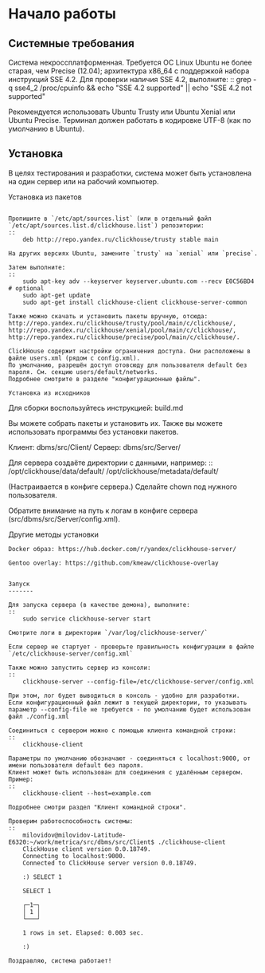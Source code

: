Начало работы
=============
    
Системные требования
-----------------

Система некроссплатформенная. Требуется ОС Linux Ubuntu не более старая, чем Precise (12.04); архитектура x86_64 с поддержкой набора инструкций SSE 4.2.
Для проверки наличия SSE 4.2, выполните:
::
    grep -q sse4_2 /proc/cpuinfo && echo "SSE 4.2 supported" || echo "SSE 4.2 not supported"

Рекомендуется использовать Ubuntu Trusty или Ubuntu Xenial или Ubuntu Precise.
Терминал должен работать в кодировке UTF-8 (как по умолчанию в Ubuntu).

Установка
-----------------

В целях тестирования и разработки, система может быть установлена на один сервер или на рабочий компьютер.

Установка из пакетов
~~~~~~~~~~~~~~~~~~~~

Пропишите в `/etc/apt/sources.list` (или в отдельный файл `/etc/apt/sources.list.d/clickhouse.list`) репозитории:
::
    deb http://repo.yandex.ru/clickhouse/trusty stable main

На других версиях Ubuntu, замените `trusty` на `xenial` или `precise`.

Затем выполните:
::
    sudo apt-key adv --keyserver keyserver.ubuntu.com --recv E0C56BD4    # optional
    sudo apt-get update
    sudo apt-get install clickhouse-client clickhouse-server-common
    
Также можно скачать и установить пакеты вручную, отсюда:
http://repo.yandex.ru/clickhouse/trusty/pool/main/c/clickhouse/,
http://repo.yandex.ru/clickhouse/xenial/pool/main/c/clickhouse/,
http://repo.yandex.ru/clickhouse/precise/pool/main/c/clickhouse/.

ClickHouse содержит настройки ограничения доступа. Они расположены в файле users.xml (рядом с config.xml).
По умолчанию, разрешён доступ отовсюду для пользователя default без пароля. См. секцию users/default/networks.
Подробнее смотрите в разделе "конфигурационные файлы".

Установка из исходников
~~~~~~~~~~~~~~~~~~~~~~~
Для сборки воспользуйтесь инструкцией: build.md

Вы можете собрать пакеты и установить их.
Также вы можете использовать программы без установки пакетов.

Клиент: dbms/src/Client/
Сервер: dbms/src/Server/

Для сервера создаёте директории с данными, например:
::
    /opt/clickhouse/data/default/
    /opt/clickhouse/metadata/default/
    
(Настраивается в конфиге сервера.)
Сделайте chown под нужного пользователя.

Обратите внимание на путь к логам в конфиге сервера (src/dbms/src/Server/config.xml).

Другие методы установки
~~~~~~~~~~~~~~~~~~~~~~~
Docker образ: https://hub.docker.com/r/yandex/clickhouse-server/

Gentoo overlay: https://github.com/kmeaw/clickhouse-overlay


Запуск
-------

Для запуска сервера (в качестве демона), выполните:
::
    sudo service clickhouse-server start
    
Смотрите логи в директории `/var/log/clickhouse-server/`

Если сервер не стартует - проверьте правильность конфигурации в файле `/etc/clickhouse-server/config.xml`

Также можно запустить сервер из консоли:
::
    clickhouse-server --config-file=/etc/clickhouse-server/config.xml
    
При этом, лог будет выводиться в консоль - удобно для разработки.
Если конфигурационный файл лежит в текущей директории, то указывать параметр --config-file не требуется - по умолчанию будет использован файл ./config.xml

Соединиться с сервером можно с помощью клиента командной строки:
::
    clickhouse-client

Параметры по умолчанию обозначают - соединяться с localhost:9000, от имени пользователя default без пароля.
Клиент может быть использован для соединения с удалённым сервером. Пример:
::
    clickhouse-client --host=example.com
    
Подробнее смотри раздел "Клиент командной строки".

Проверим работоспособность системы:
::
    milovidov@milovidov-Latitude-E6320:~/work/metrica/src/dbms/src/Client$ ./clickhouse-client
    ClickHouse client version 0.0.18749.
    Connecting to localhost:9000.
    Connected to ClickHouse server version 0.0.18749.
    
    :) SELECT 1
    
    SELECT 1
    
    ┌─1─┐
    │ 1 │
    └───┘
    
    1 rows in set. Elapsed: 0.003 sec.
    
    :)

Поздравляю, система работает!
